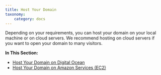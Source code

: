 ```yaml
---
title: Host Your Domain
taxonomy:
    category: docs
---
```


Depending on your requirements, you can host your domain on your local machine or on cloud servers. We recommend hosting on cloud servers if you want to open your domain to many visitors. 

**In This Section:**

+ [Host Your Domain on Digital Ocean](../host-your-domain/digital-ocean)
+ [Host Your Domain on Amazon Services (EC2)](https://docs.aws.amazon.com/AWSEC2/latest/UserGuide/get-set-up-for-amazon-ec2.html)

